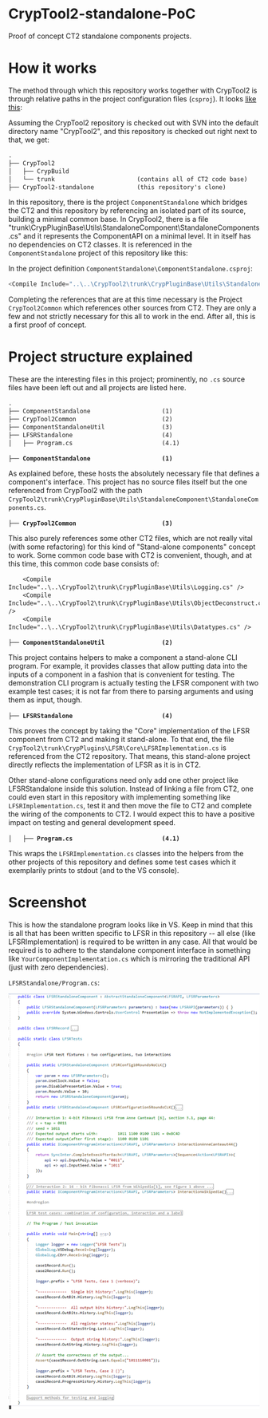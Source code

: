 # CrypTool2-standalone-PoC

Proof of concept CT2 standalone components projects.

# How it works

The method through which this repository works together with CrypTool2 is through relative paths in the project configuration files (`csproj`). It looks [like this](https://github.com/simlei/CrypTool2-standalone-PoC/blob/4bb7dd819a0248e34b06aa204161f15860caa44f/ComponentStandalone/ComponentStandalone.csproj#L66):

Assuming the CrypTool2 repository is checked out with SVN into the default directory name "CrypTool2", and this repository is checked out right next to that, we get:

```
.
├── CrypTool2
│   ├── CrypBuild
│   └── trunk                       (contains all of CT2 code base)
├── CrypTool2-standalone            (this repository's clone)
```

In this repository, there is the project `ComponentStandalone` which bridges the CT2 and this repository by referencing an isolated part of its source, building a minimal common base. In CrypTool2, there is a file "trunk\CrypPluginBase\Utils\StandaloneComponent\StandaloneComponents.cs" and it represents the ComponentAPI on a minimal level. It in itself has no dependencies on CT2 classes. It is referenced in the `ComponentStandalone` project of this repository like this:

In the project definition `ComponentStandalone\ComponentStandalone.csproj`:
```cs
<Compile Include="..\..\CrypTool2\trunk\CrypPluginBase\Utils\StandaloneComponent\StandaloneComponents.cs" />
```

Completing the references that are at this time necessary is the Project `CrypTool2Common` which references other sources from CT2. They are only a few and not strictly necessary for this all to work in the end. After all, this is a first proof of concept.

# Project structure explained

These are the interesting files in this project; prominently, no `.cs` source files have been left out and all projects are listed here.

```
.
├── ComponentStandalone                    (1)
├── CrypTool2Common                        (2)
├── ComponentStandaloneUtil                (3)
├── LFSRStandalone                         (4)
│   ├── Program.cs                         (4.1)
```



**`├── ComponentStandalone                    (1)`**

As explained before, these hosts the absolutely necessary file that defines a component's interface. This project has no source files itself but the one referenced from CrypTool2 with the path `CrypTool2\trunk\CrypPluginBase\Utils\StandaloneComponent\StandaloneComponents.cs`.


**`├── CrypTool2Common                        (3)`**

This also purely references some other CT2 files, which are not really vital (with some refactoring) for this kind of "Stand-alone components" concept to work. Some common code base with CT2 is convenient, though, and at this time, this common code base consists of:

```
    <Compile Include="..\..\CrypTool2\trunk\CrypPluginBase\Utils\Logging.cs" />
    <Compile Include="..\..\CrypTool2\trunk\CrypPluginBase\Utils\ObjectDeconstruct.cs" />
    <Compile Include="..\..\CrypTool2\trunk\CrypPluginBase\Utils\Datatypes.cs" />
```

**`├── ComponentStandaloneUtil                (2)`**

This project contains helpers to make a component a stand-alone CLI program. For example, it provides classes that allow putting data into the inputs of a component in a fashion that is convenient for testing. The demonstration CLI program is actually testing the LFSR component with two example test cases; it is not far from there to parsing arguments and using them as input, though.

**`├── LFSRStandalone                         (4)`**
 
This proves the concept by taking the "Core" implementation of the LFSR component from CT2 and making it stand-alone. To that end, the file `CrypTool2\trunk\CrypPlugins\LFSR\Core\LFSRImplementation.cs` is referenced from the CT2 repository. That means, this stand-alone project directly reflects the implementation of LFSR as it is in CT2.

Other stand-alone configurations need only add one other project like LFSRStandalone inside this solution. Instead of linking a file from CT2, one could even start in this repository with implementing something like `LFSRImplementation.cs`, test it and then move the file to CT2 and complete the wiring of the components to CT2. I would expect this to have a positive impact on testing and general development speed.

**`│   ├── Program.cs                         (4.1)`**

This wraps the `LFSRImplementation.cs` classes into the helpers from the other projects of this repository and defines some test cases which it exemplarily prints to stdout (and to the VS console).


# Screenshot

This is how the standalone program looks like in VS. Keep in mind that this is all that has been written specific to LFSR in this repository -- all else (like LFSRImplementation) is required to be written in any case. All that would be required is to adhere to the standalone component interface in something like `YourComponentImplementation.cs` which is mirroring the traditional API (just with zero dependencies).

`LFSRStandalone/Program.cs`:

![Screenshot of LFSRStandalone/Program.cs](/doc/Program_cs_snip.png)

